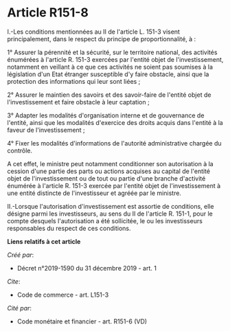 # Article R151-8

I.-Les conditions mentionnées au II de l'article L. 151-3 visent principalement, dans le respect du principe de
proportionnalité, à : 

1° Assurer la pérennité et la sécurité, sur le territoire national, des activités énumérées à l'article R. 151-3 exercées par
l'entité objet de l'investissement, notamment en veillant à ce que ces activités ne soient pas soumises à la législation d'un
Etat étranger susceptible d'y faire obstacle, ainsi que la protection des informations qui leur sont liées ; 

2° Assurer le maintien des savoirs et des savoir-faire de l'entité objet de l'investissement et faire obstacle à leur
captation ; 

3° Adapter les modalités d'organisation interne et de gouvernance de l'entité, ainsi que les modalités d'exercice des droits
acquis dans l'entité à la faveur de l'investissement ; 

4° Fixer les modalités d'informations de l'autorité administrative chargée du contrôle. 

A cet effet, le ministre peut notamment conditionner son autorisation à la cession d'une partie des parts ou actions acquises
au capital de l'entité objet de l'investissement ou de tout ou partie d'une branche d'activité énumérée à l'article R. 151-3
exercée par l'entité objet de l'investissement à une entité distincte de l'investisseur et agréée par le ministre. 

II.-Lorsque l'autorisation d'investissement est assortie de conditions, elle désigne parmi les investisseurs, au sens du II
de l'article R. 151-1, pour le compte desquels l'autorisation a été sollicitée, le ou les investisseurs responsables du
respect de ces conditions.

**Liens relatifs à cet article**

_Créé par_:

  - Décret n°2019-1590 du 31 décembre 2019 - art. 1

_Cite_:

  - Code de commerce - art. L151-3

_Cité par_:

  - Code monétaire et financier - art. R151-6 (VD)
